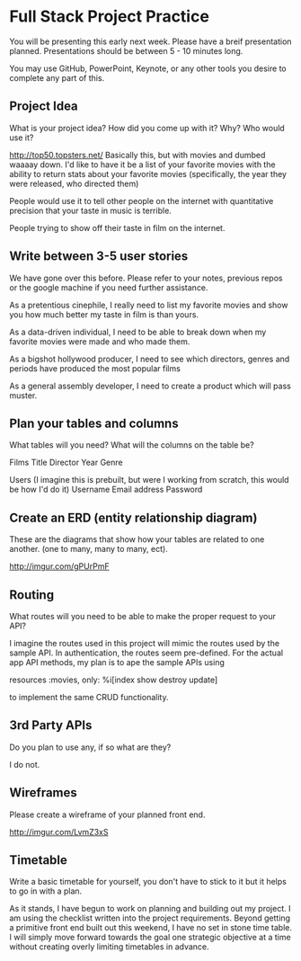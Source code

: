 # Full Stack Project Practice

You will be presenting this early next week.  Please have a breif presentation
planned.  Presentations should be between 5 - 10 minutes long.

You may use GitHub, PowerPoint, Keynote, or any other tools you desire to
complete any part of this.

## Project Idea

What is your project idea?  How did you come up with it? Why? Who would use it?

http://top50.topsters.net/
Basically this, but with movies and dumbed waaaay down.
I'd like to have it be a list of your favorite movies with the ability to return stats about your favorite movies (specifically, the year they were released, who directed them)

People would use it to tell other people on the internet with quantitative precision that your taste in music is terrible.

People trying to show off their taste in film on the internet.

## Write between 3-5 user stories

We have gone over this before. Please refer to your notes, previous repos or the
google machine if you need further assistance.

As a pretentious cinephile, I really need to list my favorite movies and show you how much better my taste in film is than yours.

As a data-driven individual, I need to be able to break down when my favorite movies were made and who made them.

As a bigshot hollywood producer, I need to see which directors, genres and periods have produced the most popular films

As a general assembly developer, I need to create a product which will pass muster.

## Plan your tables and columns

What tables will you need? What will the columns on the table be?

Films
  Title
  Director
  Year
  Genre

Users (I imagine this is prebuilt, but were I working from scratch, this would be how I'd do it)
  Username
  Email address
  Password

## Create an ERD (entity relationship diagram)

These are the diagrams that show how your tables are related to one another.
(one to many, many to many, ect).

http://imgur.com/gPUrPmF

## Routing

What routes will you need to be able to make the proper request to your API?

I imagine the routes used in this project will mimic the routes used by the sample API. In authentication, the routes seem pre-defined. For the actual app API methods, my plan is to ape the sample APIs using

resources :movies, only: %i[index show destroy update]

to implement the same CRUD functionality.

## 3rd Party APIs

Do you plan to use any, if so what are they?

I do not.

## Wireframes

Please create a wireframe of your planned front end.

http://imgur.com/LvmZ3xS

## Timetable

Write a basic timetable for yourself, you don't have to stick to it but it
helps to go in with a plan.

As it stands, I have begun to work on planning and building out my project. I am using the checklist written into the project requirements. Beyond getting a primitive front end built out this weekend, I have no set in stone time table. I will simply move forward towards the goal one strategic objective at a time without creating overly limiting timetables in advance.
